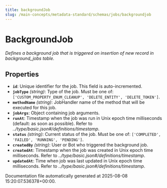 ```yaml
---
title: backgroundJob
slug: /main-concepts/metadata-standard/schemas/jobs/backgroundjob
---
```


# BackgroundJob

*Defines a background job that is triggered on insertion of new record in background_jobs table.*

## Properties

- **`id`**: Unique identifier for the job. This field is auto-incremented.
- **`jobType`** *(string)*: Type of the job. Must be one of: `['CUSTOM_PROPERTY_ENUM_CLEANUP', 'DELETE_ENTITY', 'DELETE_TOKEN']`.
- **`methodName`** *(string)*: JobHandler name of the method that will be executed for this job.
- **`jobArgs`**: Object containing job arguments.
- **`runAt`**: Timestamp when the job was run in Unix epoch time milliseconds (default: as soon as possible). Refer to *../type/basic.json#/definitions/timestamp*.
- **`status`** *(string)*: Current status of the job. Must be one of: `['COMPLETED', 'FAILED', 'RUNNING', 'PENDING']`.
- **`createdBy`** *(string)*: User or Bot who triggered the background job.
- **`createdAt`**: Timestamp when the job was created in Unix epoch time milliseconds. Refer to *../type/basic.json#/definitions/timestamp*.
- **`updatedAt`**: Time when job was last updated in Unix epoch time milliseconds. Refer to *../type/basic.json#/definitions/timestamp*.


Documentation file automatically generated at 2025-08-08 15:20:07.536378+00:00.
